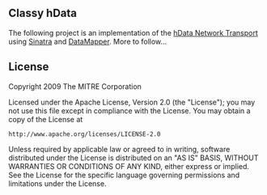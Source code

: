 Classy hData
------------

The following project is an implementation of the [hData Network Transport](http://www.projecthdata.org/documents.html) using [Sinatra](http://www.sinatrarb.com/) and [DataMapper](http://datamapper.org/). More to follow...

License
-------

Copyright 2009 The MITRE Corporation

Licensed under the Apache License, Version 2.0 (the "License");
you may not use this file except in compliance with the License.
You may obtain a copy of the License at

    http://www.apache.org/licenses/LICENSE-2.0

Unless required by applicable law or agreed to in writing, software
distributed under the License is distributed on an "AS IS" BASIS,
WITHOUT WARRANTIES OR CONDITIONS OF ANY KIND, either express or implied.
See the License for the specific language governing permissions and
limitations under the License.
